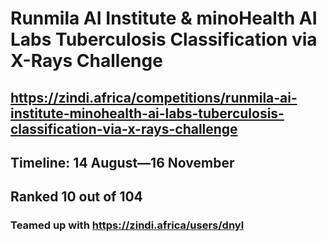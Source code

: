 # Runmila AI Institute & minoHealth AI Labs Tuberculosis Classification via X-Rays Challenge

## https://zindi.africa/competitions/runmila-ai-institute-minohealth-ai-labs-tuberculosis-classification-via-x-rays-challenge

## Timeline: 14 August—16 November

## Ranked 10 out of 104

### Teamed up with https://zindi.africa/users/dnyl
